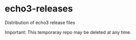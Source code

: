 echo3-releases
==============

Distribution of echo3 release files

Important: This temporaray repo may  be deleted at any time.

